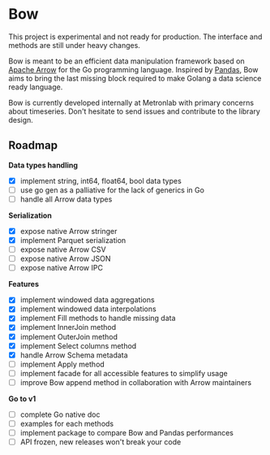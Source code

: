 # Bow

This project is experimental and not ready for production.
The interface and methods are still under heavy changes.

Bow is meant to be an efficient data manipulation framework based on [Apache Arrow](https://arrow.apache.org/) for the Go programming language. Inspired by [Pandas](https://pandas.pydata.org/), Bow aims to bring the last missing block required to make Golang a data science ready language.

Bow is currently developed internally at Metronlab with primary concerns about timeseries. Don't hesitate to send issues and contribute to the library design.

## Roadmap

**Data types handling**
* [x] implement string, int64, float64, bool data types
* [ ] use go gen as a palliative for the lack of generics in Go
* [ ] handle all Arrow data types

**Serialization**
* [x] expose native Arrow stringer
* [x] implement Parquet serialization
* [ ] expose native Arrow CSV
* [ ] expose native Arrow JSON
* [ ] expose native Arrow IPC

**Features**
* [x] implement windowed data aggregations
* [x] implement windowed data interpolations
* [x] implement Fill methods to handle missing data
* [x] implement InnerJoin method
* [x] implement OuterJoin method
* [x] implement Select columns method
* [x] handle Arrow Schema metadata
* [ ] implement Apply method
* [ ] implement facade for all accessible features to simplify usage
* [ ] improve Bow append method in collaboration with Arrow maintainers

**Go to v1**
* [ ] complete Go native doc
* [ ] examples for each methods
* [ ] implement package to compare Bow and Pandas performances
* [ ] API frozen, new releases won't break your code
